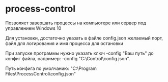 # process-control

Позволяет завершать процессы на компьютере или сервер под управлением Windows 10

Для установки, достаточно указать в файле config.json желаемый порт, файл для логирования и имя процесса для остановки

При запуске программы нужно указать ключ -config "Ваш путь" до конфиг файла, например:  -config "C:\Control\config.json".

Путь конфига по умолчанию: "C:\Program Files\ProcessControl\config.json"

